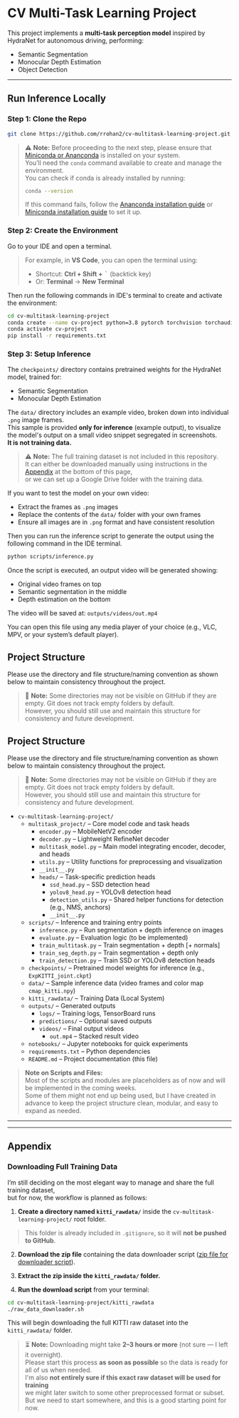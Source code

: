 # CV Multi-Task Learning Project

This project implements a **multi-task perception model** inspired by HydraNet for autonomous driving, performing:
- Semantic Segmentation
- Monocular Depth Estimation
- Object Detection

---

## Run Inference Locally

### Step 1: Clone the Repo

```bash
git clone https://github.com/rrohan2/cv-multitask-learning-project.git
```

> ⚠️ **Note:** Before proceeding to the next step, please ensure that [Miniconda or Ananconda](https://www.anaconda.com/download/success) is installed on your system.  
> You’ll need the `conda` command available to create and manage the environment.  
> You can check if conda is already installed by running:
> ```bash
> conda --version
> ```
> If this command fails, follow the [Ananconda installation guide](https://www.anaconda.com/docs/getting-started/anaconda/install) or [Miniconda installation guide](https://www.anaconda.com/docs/getting-started/miniconda/install) to set it up.  

### Step 2: Create the Environment

Go to your IDE and open a terminal.

> For example, in **VS Code**, you can open the terminal using:
> - Shortcut: **Ctrl + Shift +** <kbd>`</kbd> (backtick key)
> - Or:  **Terminal** → **New Terminal**

Then run the following commands in IDE's terminal to create and activate the environment:

```bash
cd cv-multitask-learning-project
conda create --name cv-project python=3.8 pytorch torchvision torchaudio pytorch-cuda cudatoolkit -c pytorch -c nvidia -c conda-forge -y
conda activate cv-project
pip install -r requirements.txt
```
### Step 3: Setup Inference

The `checkpoints/` directory contains pretrained weights for the HydraNet model, trained for:
- Semantic Segmentation
- Monocular Depth Estimation

The `data/` directory includes an example video, broken down into individual `.png` image frames.  
This sample is provided **only for inference** (example output), to visualize the model's output on a small video snippet segregated in screenshots.  
**It is not training data.**

> ⚠️ **Note:** The full training dataset is not included in this repository.  
> It can either be downloaded manually using instructions in the [Appendix](#appendix) at the bottom of this page,  
> or we can set up a Google Drive folder with the training data.

If you want to test the model on your own video:
- Extract the frames as `.png` images
- Replace the contents of the `data/` folder with your own frames
- Ensure all images are in `.png` format and have consistent resolution

Then you can run the inference script to generate the output using the following command in the IDE terminal.

```bash
python scripts/inference.py
```

Once the script is executed, an output video will be generated showing:

- Original video frames on top  
- Semantic segmentation in the middle  
- Depth estimation on the bottom

The video will be saved at: `outputs/videos/out.mp4`

You can open this file using any media player of your choice (e.g., VLC, MPV, or your system’s default player).


## Project Structure 

Please use the directory and file structure/naming convention as shown below to maintain consistency throughout the project.

> 📝 **Note:** Some directories may not be visible on GitHub if they are empty. Git does not track empty folders by default.  
> However, you should still use and maintain this structure for consistency and future development.

## Project Structure 

Please use the directory and file structure/naming convention as shown below to maintain consistency throughout the project.

> 📝 **Note:** Some directories may not be visible on GitHub if they are empty. Git does not track empty folders by default.  
> However, you should still use and maintain this structure for consistency and future development.

- `cv-multitask-learning-project/`
  - `multitask_project/` – Core model code and task heads
    - `encoder.py` – MobileNetV2 encoder
    - `decoder.py` – Lightweight RefineNet decoder
    - `multitask_model.py` – Main model integrating encoder, decoder, and heads
    - `utils.py` – Utility functions for preprocessing and visualization
    - `__init__.py`
    - `heads/` – Task-specific prediction heads
      - `ssd_head.py` – SSD detection head
      - `yolov8_head.py` – YOLOv8 detection head
      - `detection_utils.py` – Shared helper functions for detection (e.g., NMS, anchors)
      - `__init__.py`
  - `scripts/` – Inference and training entry points
    - `inference.py` – Run segmentation + depth inference on images
    - `evaluate.py` – Evaluation logic (to be implemented)
    - `train_multitask.py` – Train segmentation + depth [+ normals]
    - `train_seg_depth.py` – Train segmentation + depth only
    - `train_detection.py` – Train SSD or YOLOv8 detection heads
  - `checkpoints/` – Pretrained model weights for inference (e.g., `ExpKITTI_joint.ckpt`)
  - `data/` – Sample inference data (video frames and color map `cmap_kitti.npy`)
  - `kitti_rawdata/` – Training Data (Local System)
  - `outputs/` – Generated outputs
    - `logs/` – Training logs, TensorBoard runs
    - `predictions/` – Optional saved outputs
    - `videos/` – Final output videos
      - `out.mp4` – Stacked result video
  - `notebooks/` – Jupyter notebooks for quick experiments
  - `requirements.txt` – Python dependencies
  - `README.md` – Project documentation (this file)



> **Note on Scripts and Files:**  
> Most of the scripts and modules are placeholders as of now and will be implemented in the coming weeks.  
> Some of them might not end up being used, but I have created in advance to keep the project structure clean, modular, and easy to expand as needed.
---

---

## Appendix

### Downloading Full Training Data

I’m still deciding on the most elegant way to manage and share the full training dataset,  
but for now, the workflow is planned as follows:

1. **Create a directory named `kitti_rawdata/`** inside the `cv-multitask-learning-project/` root folder.

> This folder is already included in `.gitignore`, so it will **not be pushed to GitHub**.

2. **Download the zip file** containing the data downloader script ([zip file for downloader script](https://drive.google.com/file/d/1I2vAyBpTQCSCvkpjU8uytluSOLWZ4Rh3/view?usp=drive_link)).

3. **Extract the zip inside the `kitti_rawdata/` folder.**

4. **Run the download script** from your terminal:

```bash
cd cv-multitask-learning-project/kitti_rawdata
./raw_data_downloader.sh
```

This will begin downloading the full KITTI raw dataset into the `kitti_rawdata/` folder.

> ⏳ **Note:** Downloading might take **2–3 hours or more** (not sure — I left it overnight).  
> Please start this process **as soon as possible** so the data is ready for all of us when needed.  
> I'm also **not entirely sure if this exact raw dataset will be used for training**   
> we might later switch to some other preprocessed format or subset.  
> But we need to start somewhere, and this is a good starting point for now.
